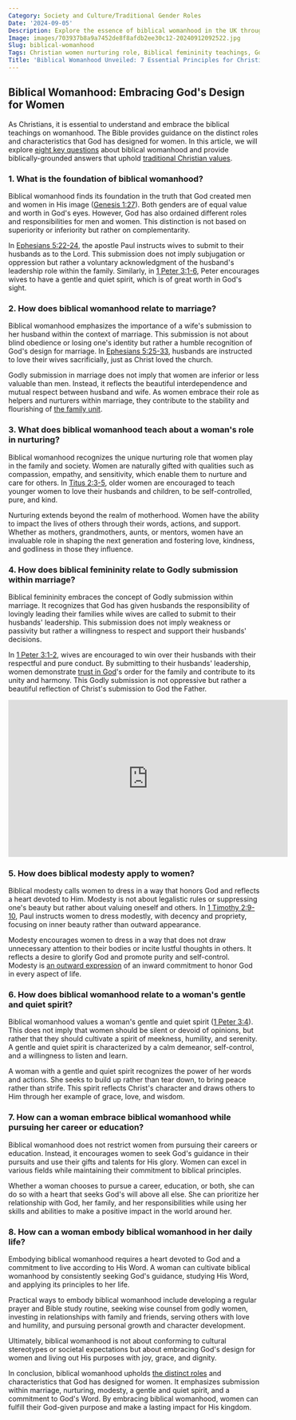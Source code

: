 ```yaml
---
Category: Society and Culture/Traditional Gender Roles
Date: '2024-09-05'
Description: Explore the essence of biblical womanhood in the UK through teachings on Christian women's nurturing roles, godly submission in marriage, embracing modesty, and embodying a gentle, quiet spirit as highlighted in the Bible.
Image: images/703937b8a9a7452de8f8afdb2ee30c12-20240912092522.jpg
Slug: biblical-womanhood
Tags: Christian women nurturing role, Biblical femininity teachings, Godly submission marriage UK, Christian modesty for women, Women's gentle quiet spirit Bible
Title: 'Biblical Womanhood Unveiled: 7 Essential Principles for Christian Women'
---
```


## Biblical Womanhood: Embracing God's Design for Women

As Christians, it is essential to understand and embrace the biblical teachings on womanhood. The Bible provides guidance on the distinct roles and characteristics that God has designed for women. In this article, we will explore [eight key questions](/promoting-traditional-womens-roles) about biblical womanhood and provide biblically-grounded answers that uphold [traditional Christian values](/promoting-orthodox-christian-literature).

### 1. What is the foundation of biblical womanhood?

Biblical womanhood finds its foundation in the truth that God created men and women in His image ([Genesis 1:27](https://www.bibleref.com/Genesis/1/Genesis-1-27.html)). Both genders are of equal value and worth in God's eyes. However, God has also ordained different roles and responsibilities for men and women. This distinction is not based on superiority or inferiority but rather on complementarity.

In [Ephesians 5:22-24](https://www.bibleref.com/Ephesians/5/Ephesians-5-22.html), the apostle Paul instructs wives to submit to their husbands as to the Lord. This submission does not imply subjugation or oppression but rather a voluntary acknowledgment of the husband's leadership role within the family. Similarly, in [1 Peter 3:1-6](https://www.bibleref.com/1-Peter/3/1-Peter-3-1.html), Peter encourages wives to have a gentle and quiet spirit, which is of great worth in God's sight.

### 2. How does biblical womanhood relate to marriage?

Biblical womanhood emphasizes the importance of a wife's submission to her husband within the context of marriage. This submission is not about blind obedience or losing one's identity but rather a humble recognition of God's design for marriage. In [Ephesians 5:25-33](https://www.bibleref.com/Ephesians/5/Ephesians-5-25.html), husbands are instructed to love their wives sacrificially, just as Christ loved the church.

Godly submission in marriage does not imply that women are inferior or less valuable than men. Instead, it reflects the beautiful interdependence and mutual respect between husband and wife. As women embrace their role as helpers and nurturers within marriage, they contribute to the stability and flourishing of [the family unit](/authority-and-obedience).

### 3. What does biblical womanhood teach about a woman's role in nurturing?

Biblical womanhood recognizes the unique nurturing role that women play in the family and society. Women are naturally gifted with qualities such as compassion, empathy, and sensitivity, which enable them to nurture and care for others. In [Titus 2:3-5](https://www.bibleref.com/Titus/2/Titus-2-3.html), older women are encouraged to teach younger women to love their husbands and children, to be self-controlled, pure, and kind.

Nurturing extends beyond the realm of motherhood. Women have the ability to impact the lives of others through their words, actions, and support. Whether as mothers, grandmothers, aunts, or mentors, women have an invaluable role in shaping the next generation and fostering love, kindness, and godliness in those they influence.

### 4. How does biblical femininity relate to Godly submission within marriage?

Biblical femininity embraces the concept of Godly submission within marriage. It recognizes that God has given husbands the responsibility of lovingly leading their families while wives are called to submit to their husbands' leadership. This submission does not imply weakness or passivity but rather a willingness to respect and support their husbands' decisions.

In [1 Peter 3:1-2](https://www.bibleref.com/1-Peter/3/1-Peter-3-1.html), wives are encouraged to win over their husbands with their respectful and pure conduct. By submitting to their husbands' leadership, women demonstrate [trust in God](/transformative-power-of-christian-prayer-comprehensive-guide)'s order for the family and contribute to its unity and harmony. This Godly submission is not oppressive but rather a beautiful reflection of Christ's submission to God the Father.


<iframe width="560" height="315" src="https://www.youtube.com/embed/A8-cP6VrVLY" frameborder="0" allow="autoplay; encrypted-media" allowfullscreen></iframe>


### 5. How does biblical modesty apply to women?

Biblical modesty calls women to dress in a way that honors God and reflects a heart devoted to Him. Modesty is not about legalistic rules or suppressing one's beauty but rather about valuing oneself and others. In [1 Timothy 2:9-10](https://www.bibleref.com/1-Timothy/2/1-Timothy-2-9.html), Paul instructs women to dress modestly, with decency and propriety, focusing on inner beauty rather than outward appearance.

Modesty encourages women to dress in a way that does not draw unnecessary attention to their bodies or incite lustful thoughts in others. It reflects a desire to glorify God and promote purity and self-control. Modesty is [an outward expression](/understanding-the-difference-between-water-baptism-and-spirit-baptism-a-comprehensive-guide-for-christian-believers) of an inward commitment to honor God in every aspect of life.

### 6. How does biblical womanhood relate to a woman's gentle and quiet spirit?

Biblical womanhood values a woman's gentle and quiet spirit ([1 Peter 3:4](https://www.bibleref.com/1-Peter/3/1-Peter-3-4.html)). This does not imply that women should be silent or devoid of opinions, but rather that they should cultivate a spirit of meekness, humility, and serenity. A gentle and quiet spirit is characterized by a calm demeanor, self-control, and a willingness to listen and learn.

A woman with a gentle and quiet spirit recognizes the power of her words and actions. She seeks to build up rather than tear down, to bring peace rather than strife. This spirit reflects Christ's character and draws others to Him through her example of grace, love, and wisdom.

### 7. How can a woman embrace biblical womanhood while pursuing her career or education?

Biblical womanhood does not restrict women from pursuing their careers or education. Instead, it encourages women to seek God's guidance in their pursuits and use their gifts and talents for His glory. Women can excel in various fields while maintaining their commitment to biblical principles.

Whether a woman chooses to pursue a career, education, or both, she can do so with a heart that seeks God's will above all else. She can prioritize her relationship with God, her family, and her responsibilities while using her skills and abilities to make a positive impact in the world around her.

### 8. How can a woman embody biblical womanhood in her daily life?

Embodying biblical womanhood requires a heart devoted to God and a commitment to live according to His Word. A woman can cultivate biblical womanhood by consistently seeking God's guidance, studying His Word, and applying its principles to her life.

Practical ways to embody biblical womanhood include developing a regular prayer and Bible study routine, seeking wise counsel from godly women, investing in relationships with family and friends, serving others with love and humility, and pursuing personal growth and character development.

Ultimately, biblical womanhood is not about conforming to cultural stereotypes or societal expectations but about embracing God's design for women and living out His purposes with joy, grace, and dignity.

In conclusion, biblical womanhood upholds [the distinct roles](/debunking-5-common-myths-about-christianity) and characteristics that God has designed for women. It emphasizes submission within marriage, nurturing, modesty, a gentle and quiet spirit, and a commitment to God's Word. By embracing biblical womanhood, women can fulfill their God-given purpose and make a lasting impact for His kingdom.